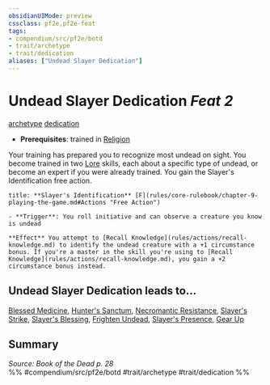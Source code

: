 ```yaml
---
obsidianUIMode: preview
cssclass: pf2e,pf2e-feat
tags:
- compendium/src/pf2e/botd
- trait/archetype
- trait/dedication
aliases: ["Undead Slayer Dedication"]
---
```

# Undead Slayer Dedication  *Feat 2*  
[archetype](archetype.md "Archetype Feat Trait")  [dedication](dedication.md "Dedication Feat Trait")  

- **Prerequisites**: trained in [Religion](skills.md#Religion)

Your training has prepared you to recognize most undead on sight. You become trained in two [Lore](skills.md#Lore) skills, each about a specific type of undead, or become an expert if you were already trained. You gain the Slayer's Identification free action.

```ad-embed-ability
title: **Slayer's Identification** [F](rules/core-rulebook/chapter-9-playing-the-game.md#Actions "Free Action")

- **Trigger**: You roll initiative and can observe a creature you know is undead

**Effect** You attempt to [Recall Knowledge](rules/actions/recall-knowledge.md) to identify the undead creature with a +1 circumstance bonus. If you're a master in the skill you're using to [Recall Knowledge](rules/actions/recall-knowledge.md), you gain a +2 circumstance bonus instead.
```

## Undead Slayer Dedication leads to...

[Blessed Medicine](blessed-medicine-botd.md), [Hunter's Sanctum](hunters-sanctum-botd.md), [Necromantic Resistance](necromantic-resistance-botd.md), [Slayer's Strike](slayers-strike-botd.md), [Slayer's Blessing](slayers-blessing-botd.md), [Frighten Undead](frighten-undead-botd.md), [Slayer's Presence](slayers-presence-botd.md), [Gear Up](gear-up-botd.md)

## Summary

*Source: Book of the Dead p. 28*  
%% #compendium/src/pf2e/botd #trait/archetype #trait/dedication %%